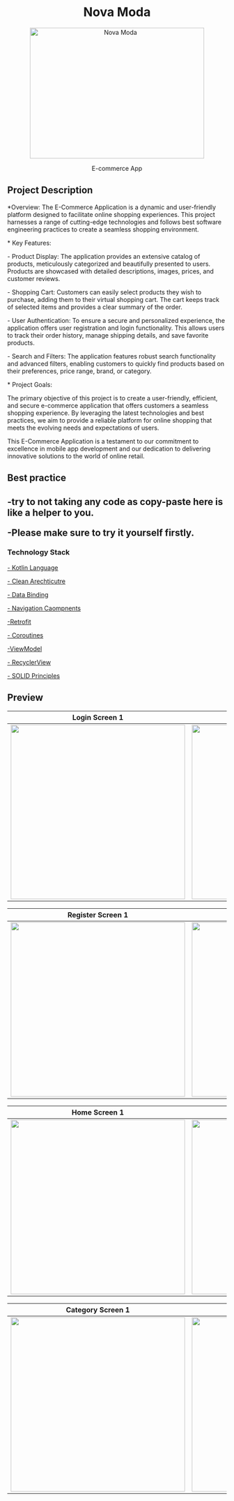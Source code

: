 <html>
  <head> 
    <body>
<h1 align="center"> Nova Moda  </h1>
      <p align="center">
<img src="https://github.com/DoaaMosalam/NovaModa/assets/40686512/071c7ea5-5a55-4294-a756-5d5d45c8f9ca" width="400" height="300" alt="Nova Moda"/>
</p>
 
 <p  align="center">E-commerce App</p>

 <h2> Project Description </h2>
  <p>
    *Overview:
  The E-Commerce Application is a dynamic and user-friendly platform designed to facilitate online shopping experiences.
    This project harnesses a range of cutting-edge technologies and follows best software engineering practices to create a seamless shopping environment.</p>

<p>* Key Features:

<p> - Product Display: The application provides an extensive catalog of products, meticulously categorized and beautifully presented to users. 
Products are showcased with detailed descriptions, images, prices, and customer reviews.</p>

<p> - Shopping Cart: Customers can easily select products they wish to purchase, 
adding them to their virtual shopping cart. The cart keeps track of selected items and provides a clear summary of the order.</p>

<p>- User Authentication: To ensure a secure and personalized experience, the application offers user registration and login functionality. 
  This allows users to track their order history, manage shipping details, and save favorite products.</p>

<p>- Search and Filters: The application features robust search functionality and advanced filters, enabling customers to quickly find products based on their preferences, price range, brand, or category.</p>

<p> * Project Goals:

The primary objective of this project is to create a user-friendly, efficient, and secure e-commerce application that offers customers a seamless shopping experience. By leveraging the latest technologies and best practices, we aim to provide a reliable platform for online shopping that meets the evolving needs and expectations of users.

This E-Commerce Application is a testament to our commitment to excellence in mobile app development and our dedication to delivering innovative solutions to the world of online retail.</p>

 <h2>Best practice<h2/>
       <p> -try to not taking any code as copy-paste here is like a helper to you.</p> 
       <p> -Please make sure to try it yourself firstly.</p>
       <h3>Technology Stack</h3>
       <p><a href ="https://kotlinlang.org/">- Kotlin Language</a></p>
    <p><a href ="https://developer.android.com/topic/architecture">- Clean Arechticutre</a></p>
    <p><a href ="https://developer.android.com/topic/libraries/data-binding">- Data Binding</a></p>
    <p><a href ="https://developer.android.com/guide/navigation">- Navigation Caompnents</a></p>
        <a href="https://square.github.io/retrofit/"> -Retrofit</a></p>
       <p><a href= "https://developer.android.com/topic/architecture?gclsrc=ds](https://developer.android.com/kotlin/coroutines">- Coroutines</a></p>
       <p><a href= "https://developer.android.com/topic/libraries/architecture/viewmodels">-ViewModel</a></p>
      <p><a href="https://developer.android.com/jetpack/androidx/releases/recyclerview">- RecyclerView</a></p>
        <p><a href="https://www.themoviedb.org/](https://en.wikipedia.org/wiki/SOLID">- SOLID Principles</a></p>   

   ## Preview
<div align="center">
	


Login Screen 1          |  Login Screen 2    |           Login With Google 
:-------------------------:|:-------------------------:|:-------------------------:
<img src="https://github.com/DoaaMosalam/NovaModa/assets/40686512/44989c08-5ac8-4a1d-bea2-1d41778d7632" width="400" height="400" /> | <img src="https://github.com/DoaaMosalam/NovaModa/assets/40686512/4af9dcf2-4072-4dd1-b120-7f0bd79f4e2a" width="400" height="400" /> | <img src="https://github.com/DoaaMosalam/NovaModa/assets/40686512/b1ea3f28-0aa5-4332-bf1c-338c70b16b85" width="400" height="400" /> 

Register Screen 1       |  Register Screen 2  |           Forget Password  
:-------------------------:|:-------------------------:|:-------------------------:
<img src="https://github.com/DoaaMosalam/NovaModa/assets/40686512/d4117c80-2d1c-4bb7-ab73-53e2fe85b1c8" width="400" height="400" /> | <img src="https://github.com/DoaaMosalam/NovaModa/assets/40686512/692e5e09-7d44-48f8-b464-db5689a0bb50" width="400" height="400" /> | <img src="https://github.com/DoaaMosalam/NovaModa/assets/40686512/2d9eb105-f960-4afe-a89a-393c929dd0f0" width="400" height="400" /> 

Home Screen 1       | Home screen  2  |           Search Screen    |          Details Products Screen
:-------------------------:|:-------------------------:|:-------------------------:|:-------------------------:
<img src="https://github.com/DoaaMosalam/NovaModa/assets/40686512/c41d66ac-3a34-444d-9475-b9339b0e8daf" width="400" height="400" /> | <img src="https://github.com/DoaaMosalam/NovaModa/assets/40686512/1b8ad647-d45f-4890-be64-129b1e9d5b3c" width="400" height="400" /> | <img src="https://github.com/DoaaMosalam/NovaModa/assets/40686512/81116129-698f-49f9-93a8-4d120eb23e3c" width="400" height="400" /> | <img src="https://github.com/DoaaMosalam/NovaModa/assets/40686512/8cd435fe-d8ca-4d3e-b76e-39938d7aa5cd" width="400" height="400" />

Category  Screen 1       | Category screen  2  |           Category Products  Screen
:-------------------------:|:-------------------------:|:-------------------------:
<img src="https://github.com/DoaaMosalam/NovaModa/assets/40686512/e88816d2-dc56-4b22-804d-b50d544cfa07" width="400" height="400" /> | <img src="https://github.com/DoaaMosalam/NovaModa/assets/40686512/de012a89-9366-4790-a7fc-7499accbc3fd" width="400" height="400" /> | <img src="https://github.com/DoaaMosalam/NovaModa/assets/40686512/d17e7b42-66e6-4cfd-a7e5-23d1f24fd23e" width="400" height="400" /> 
<br/>
</div>
<head/>
  <html/>
 </body>

